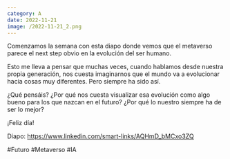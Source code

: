```yaml
--- 
category: A 
date: 2022-11-21 
image: /2022-11-21_2.png 
--- 
```


Comenzamos la semana con esta diapo donde vemos que el metaverso parece el next step obvio en la evolución del ser humano. 

Esto me lleva a pensar que muchas veces, cuando hablamos desde nuestra propia generación, nos cuesta imaginarnos que el mundo va a evolucionar hacia cosas muy diferentes.  Pero siempre ha sido así. 

¿Qué pensáis? ¿Por qué nos cuesta visualizar esa evolución como algo bueno para los que nazcan en el futuro? ¿Por qué lo nuestro siempre ha de ser lo mejor?

¡Feliz día!

Diapo: https://www.linkedin.com/smart-links/AQHmD_bMCxo3ZQ

#Futuro #Metaverso #IA